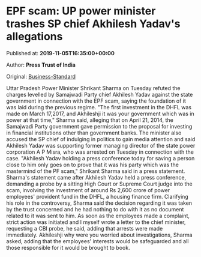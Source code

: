 
# EPF scam: UP power minister trashes SP chief Akhilesh Yadav's allegations

Published at: **2019-11-05T16:35:00+00:00**

Author: **Press Trust of India**

Original: [Business-Standard](https://www.business-standard.com/article/pti-stories/epf-scam-up-power-minister-junks-charges-against-govt-119110501791_1.html)

Uttar Pradesh Power Minister Shrikant Sharma on Tuesday refuted the charges levelled by Samajwadi Party chief Akhilesh Yadav against the state government in connection with the EPF scam, saying the foundation of it was laid during the previous regime.
"The first investment in the DHFL was made on March 17,2017, and Akhileshji it was your government which was in power at that time," Sharma said, alleging that on April 21, 2014, the Samajwadi Party government gave permission to the proposal for investing in financial institutions other than government banks.
The minister also accused the SP chief of indulging in politics to gain media attention and said Akhilesh Yadav was supporting former managing director of the state power corporation A P Misra, who was arrested on Tuesday in connection with the case.
"Akhilesh Yadav holding a press conference today for saving a person close to him only goes on to prove that it was his party which was the mastermind of the PF scam," Shrikant Sharma said in a press statement.
Sharma's statement came after Akhilesh Yadav held a press conference, demanding a probe by a sitting High Court or Supreme Court judge into the scam, involving the investment of around Rs 2,600 crore of power employees' provident fund in the DHFL, a housing finance firm.
Clarifying his role in the controversy, Sharma said the decision regarding it was taken by the trust concerned and he had nothing to do with it as no document related to it was sent to him.
As soon as the employees made a complaint, strict action was initiated and I myself wrote a letter to the chief minister, requesting a CBI probe, he said, adding that arrests were made immediately.
Akhileshji why were you worried about investigations, Sharma asked, adding that the employees' interests would be safeguarded and all those responsible for it would be brought to book.
